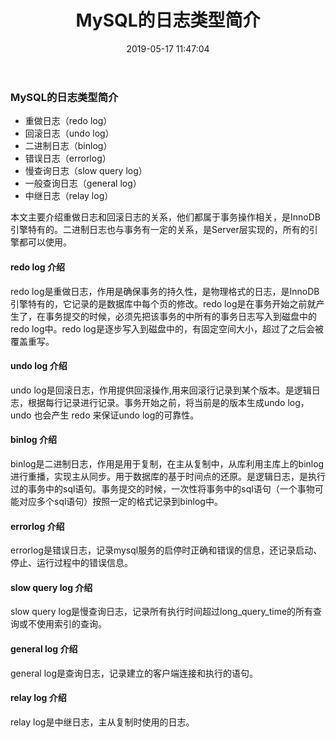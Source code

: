﻿---
title: 'MySQL的日志类型简介'
catalog: true
date: 2019-05-17 11:47:04
subtitle:
header-img: "/img/header_img/SqlLog.jpg"
categories:
- 日志
tags:
- 数据库
---
### MySQL的日志类型简介

* 重做日志（redo log）
* 回滚日志（undo log）
* 二进制日志（binlog）
* 错误日志（errorlog）
* 慢查询日志（slow query log）
* 一般查询日志（general log）
* 中继日志（relay log）

本文主要介绍重做日志和回滚日志的关系，他们都属于事务操作相关，是InnoDB引擎特有的。二进制日志也与事务有一定的关系，是Server层实现的，所有的引擎都可以使用。

#### redo log 介绍

redo log是重做日志，作用是确保事务的持久性，是物理格式的日志，是InnoDB引擎特有的，它记录的是数据库中每个页的修改。redo log是在事务开始之前就产生了，在事务提交的时候，必须先把该事务的中所有的事务日志写入到磁盘中的redo log中。redo log是逐步写入到磁盘中的，有固定空间大小，超过了之后会被覆盖重写。

#### undo log 介绍

undo log是回滚日志，作用提供回滚操作,用来回滚行记录到某个版本。是逻辑日志，根据每行记录进行记录。事务开始之前，将当前是的版本生成undo log，undo 也会产生 redo 来保证undo log的可靠性。

#### binlog 介绍

binlog是二进制日志，作用是用于复制，在主从复制中，从库利用主库上的binlog进行重播，实现主从同步。用于数据库的基于时间点的还原。是逻辑日志，是执行过的事务中的sql语句。事务提交的时候，一次性将事务中的sql语句（一个事物可能对应多个sql语句）按照一定的格式记录到binlog中。

#### errorlog 介绍

errorlog是错误日志，记录mysql服务的启停时正确和错误的信息，还记录启动、停止、运行过程中的错误信息。

#### slow query log 介绍

slow query log是慢查询日志，记录所有执行时间超过long_query_time的所有查询或不使用索引的查询。

#### general log 介绍

general log是查询日志，记录建立的客户端连接和执行的语句。

#### relay log 介绍
relay log是中继日志，主从复制时使用的日志。